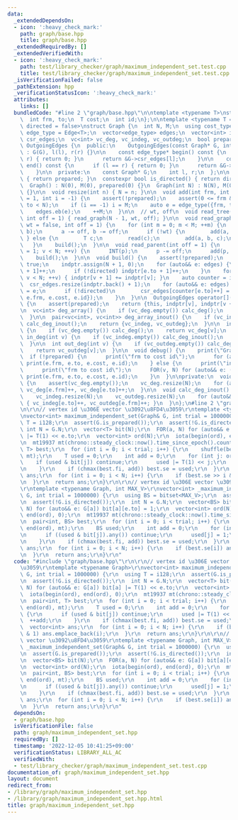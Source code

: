 ```yaml
---
data:
  _extendedDependsOn:
  - icon: ':heavy_check_mark:'
    path: graph/base.hpp
    title: graph/base.hpp
  _extendedRequiredBy: []
  _extendedVerifiedWith:
  - icon: ':heavy_check_mark:'
    path: test/library_checker/graph/maximum_independent_set.test.cpp
    title: test/library_checker/graph/maximum_independent_set.test.cpp
  _isVerificationFailed: false
  _pathExtension: hpp
  _verificationStatusIcon: ':heavy_check_mark:'
  attributes:
    links: []
  bundledCode: "#line 2 \"graph/base.hpp\"\n\ntemplate <typename T>\nstruct Edge {\n\
    \  int frm, to;\n  T cost;\n  int id;\n};\n\ntemplate <typename T = int, bool\
    \ directed = false>\nstruct Graph {\n  int N, M;\n  using cost_type = T;\n  using\
    \ edge_type = Edge<T>;\n  vector<edge_type> edges;\n  vector<int> indptr;\n  vector<edge_type>\
    \ csr_edges;\n  vc<int> vc_deg, vc_indeg, vc_outdeg;\n  bool prepared;\n\n  class\
    \ OutgoingEdges {\n  public:\n    OutgoingEdges(const Graph* G, int l, int r)\
    \ : G(G), l(l), r(r) {}\n\n    const edge_type* begin() const {\n      if (l ==\
    \ r) { return 0; }\n      return &G->csr_edges[l];\n    }\n\n    const edge_type*\
    \ end() const {\n      if (l == r) { return 0; }\n      return &G->csr_edges[r];\n\
    \    }\n\n  private:\n    const Graph* G;\n    int l, r;\n  };\n\n  bool is_prepared()\
    \ { return prepared; }\n  constexpr bool is_directed() { return directed; }\n\n\
    \  Graph() : N(0), M(0), prepared(0) {}\n  Graph(int N) : N(N), M(0), prepared(0)\
    \ {}\n\n  void resize(int n) { N = n; }\n\n  void add(int frm, int to, T cost\
    \ = 1, int i = -1) {\n    assert(!prepared);\n    assert(0 <= frm && 0 <= to &&\
    \ to < N);\n    if (i == -1) i = M;\n    auto e = edge_type({frm, to, cost, i});\n\
    \    edges.eb(e);\n    ++M;\n  }\n\n  // wt, off\n  void read_tree(bool wt = false,\
    \ int off = 1) { read_graph(N - 1, wt, off); }\n\n  void read_graph(int M, bool\
    \ wt = false, int off = 1) {\n    for (int m = 0; m < M; ++m) {\n      INT(a,\
    \ b);\n      a -= off, b -= off;\n      if (!wt) {\n        add(a, b);\n     \
    \ } else {\n        T c;\n        read(c);\n        add(a, b, c);\n      }\n \
    \   }\n    build();\n  }\n\n  void read_parent(int off = 1) {\n    for (int v\
    \ = 1; v < N; ++v) {\n      INT(p);\n      p -= off;\n      add(p, v);\n    }\n\
    \    build();\n  }\n\n  void build() {\n    assert(!prepared);\n    prepared =\
    \ true;\n    indptr.assign(N + 1, 0);\n    for (auto&& e: edges) {\n      indptr[e.frm\
    \ + 1]++;\n      if (!directed) indptr[e.to + 1]++;\n    }\n    for (int v = 0;\
    \ v < N; ++v) { indptr[v + 1] += indptr[v]; }\n    auto counter = indptr;\n  \
    \  csr_edges.resize(indptr.back() + 1);\n    for (auto&& e: edges) {\n      csr_edges[counter[e.frm]++]\
    \ = e;\n      if (!directed)\n        csr_edges[counter[e.to]++] = edge_type({e.to,\
    \ e.frm, e.cost, e.id});\n    }\n  }\n\n  OutgoingEdges operator[](int v) const\
    \ {\n    assert(prepared);\n    return {this, indptr[v], indptr[v + 1]};\n  }\n\
    \n  vc<int> deg_array() {\n    if (vc_deg.empty()) calc_deg();\n    return vc_deg;\n\
    \  }\n\n  pair<vc<int>, vc<int>> deg_array_inout() {\n    if (vc_indeg.empty())\
    \ calc_deg_inout();\n    return {vc_indeg, vc_outdeg};\n  }\n\n  int deg(int v)\
    \ {\n    if (vc_deg.empty()) calc_deg();\n    return vc_deg[v];\n  }\n\n  int\
    \ in_deg(int v) {\n    if (vc_indeg.empty()) calc_deg_inout();\n    return vc_indeg[v];\n\
    \  }\n\n  int out_deg(int v) {\n    if (vc_outdeg.empty()) calc_deg_inout();\n\
    \    return vc_outdeg[v];\n  }\n\n  void debug() {\n    print(\"Graph\");\n  \
    \  if (!prepared) {\n      print(\"frm to cost id\");\n      for (auto&& e: edges)\
    \ print(e.frm, e.to, e.cost, e.id);\n    } else {\n      print(\"indptr\", indptr);\n\
    \      print(\"frm to cost id\");\n      FOR(v, N) for (auto&& e: (*this)[v])\
    \ print(e.frm, e.to, e.cost, e.id);\n    }\n  }\n\nprivate:\n  void calc_deg()\
    \ {\n    assert(vc_deg.empty());\n    vc_deg.resize(N);\n    for (auto&& e: edges)\
    \ vc_deg[e.frm]++, vc_deg[e.to]++;\n  }\n\n  void calc_deg_inout() {\n    assert(vc_indeg.empty());\n\
    \    vc_indeg.resize(N);\n    vc_outdeg.resize(N);\n    for (auto&& e: edges)\
    \ { vc_indeg[e.to]++, vc_outdeg[e.frm]++; }\n  }\n};\n#line 2 \"graph/maximum_independent_set.hpp\"\
    \n\r\n// vertex id \u306E vector \u3092\u8FD4\u3059\r\ntemplate <typename Graph>\r\
    \nvector<int> maximum_independent_set(Graph& G, int trial = 1000000) {\r\n  using\
    \ T = i128;\r\n  assert(G.is_prepared());\r\n  assert(!G.is_directed());\r\n \
    \ int N = G.N;\r\n  vector<T> bit(N);\r\n  FOR(a, N) for (auto&& e: G[a]) bit[a]\
    \ |= T(1) << e.to;\r\n  vector<int> ord(N);\r\n  iota(begin(ord), end(ord), 0);\r\
    \n  mt19937 mt(chrono::steady_clock::now().time_since_epoch().count());\r\n  pair<int,\
    \ T> best;\r\n  for (int i = 0; i < trial; i++) {\r\n    shuffle(begin(ord), end(ord),\
    \ mt);\r\n    T used = 0;\r\n    int add = 0;\r\n    for (int j: ord) {\r\n  \
    \    if (used & bit[j]) continue;\r\n      used |= T(1) << j;\r\n      ++add;\r\
    \n    }\r\n    if (chmax(best.fi, add)) best.se = used;\r\n  }\r\n  vector<int>\
    \ ans;\r\n  for (int i = 0; i < N; i++) {\r\n    if (best.se >> i & 1) ans.emplace_back(i);\r\
    \n  }\r\n  return ans;\r\n}\r\n\r\n// vertex id \u306E vector \u3092\u8FD4\u3059\
    \r\ntemplate <typename Graph, int MAX_V>\r\nvector<int> _maximum_independent_set(Graph&\
    \ G, int trial = 1000000) {\r\n  using BS = bitset<MAX_V>;\r\n  assert(G.is_prepared());\r\
    \n  assert(!G.is_directed());\r\n  int N = G.N;\r\n  vector<BS> bit(N);\r\n  FOR(a,\
    \ N) for (auto&& e: G[a]) bit[a][e.to] = 1;\r\n  vector<int> ord(N);\r\n  iota(begin(ord),\
    \ end(ord), 0);\r\n  mt19937 mt(chrono::steady_clock::now().time_since_epoch().count());\r\
    \n  pair<int, BS> best;\r\n  for (int i = 0; i < trial; i++) {\r\n    shuffle(begin(ord),\
    \ end(ord), mt);\r\n    BS used;\r\n    int add = 0;\r\n    for (int j: ord) {\r\
    \n      if ((used & bit[j]).any()) continue;\r\n      used[j] = 1;\r\n      ++add;\r\
    \n    }\r\n    if (chmax(best.fi, add)) best.se = used;\r\n  }\r\n  vector<int>\
    \ ans;\r\n  for (int i = 0; i < N; i++) {\r\n    if (best.se[i]) ans.emplace_back(i);\r\
    \n  }\r\n  return ans;\r\n}\r\n"
  code: "#include \"graph/base.hpp\"\r\n\r\n// vertex id \u306E vector \u3092\u8FD4\
    \u3059\r\ntemplate <typename Graph>\r\nvector<int> maximum_independent_set(Graph&\
    \ G, int trial = 1000000) {\r\n  using T = i128;\r\n  assert(G.is_prepared());\r\
    \n  assert(!G.is_directed());\r\n  int N = G.N;\r\n  vector<T> bit(N);\r\n  FOR(a,\
    \ N) for (auto&& e: G[a]) bit[a] |= T(1) << e.to;\r\n  vector<int> ord(N);\r\n\
    \  iota(begin(ord), end(ord), 0);\r\n  mt19937 mt(chrono::steady_clock::now().time_since_epoch().count());\r\
    \n  pair<int, T> best;\r\n  for (int i = 0; i < trial; i++) {\r\n    shuffle(begin(ord),\
    \ end(ord), mt);\r\n    T used = 0;\r\n    int add = 0;\r\n    for (int j: ord)\
    \ {\r\n      if (used & bit[j]) continue;\r\n      used |= T(1) << j;\r\n    \
    \  ++add;\r\n    }\r\n    if (chmax(best.fi, add)) best.se = used;\r\n  }\r\n\
    \  vector<int> ans;\r\n  for (int i = 0; i < N; i++) {\r\n    if (best.se >> i\
    \ & 1) ans.emplace_back(i);\r\n  }\r\n  return ans;\r\n}\r\n\r\n// vertex id \u306E\
    \ vector \u3092\u8FD4\u3059\r\ntemplate <typename Graph, int MAX_V>\r\nvector<int>\
    \ _maximum_independent_set(Graph& G, int trial = 1000000) {\r\n  using BS = bitset<MAX_V>;\r\
    \n  assert(G.is_prepared());\r\n  assert(!G.is_directed());\r\n  int N = G.N;\r\
    \n  vector<BS> bit(N);\r\n  FOR(a, N) for (auto&& e: G[a]) bit[a][e.to] = 1;\r\
    \n  vector<int> ord(N);\r\n  iota(begin(ord), end(ord), 0);\r\n  mt19937 mt(chrono::steady_clock::now().time_since_epoch().count());\r\
    \n  pair<int, BS> best;\r\n  for (int i = 0; i < trial; i++) {\r\n    shuffle(begin(ord),\
    \ end(ord), mt);\r\n    BS used;\r\n    int add = 0;\r\n    for (int j: ord) {\r\
    \n      if ((used & bit[j]).any()) continue;\r\n      used[j] = 1;\r\n      ++add;\r\
    \n    }\r\n    if (chmax(best.fi, add)) best.se = used;\r\n  }\r\n  vector<int>\
    \ ans;\r\n  for (int i = 0; i < N; i++) {\r\n    if (best.se[i]) ans.emplace_back(i);\r\
    \n  }\r\n  return ans;\r\n}\r\n"
  dependsOn:
  - graph/base.hpp
  isVerificationFile: false
  path: graph/maximum_independent_set.hpp
  requiredBy: []
  timestamp: '2022-12-05 10:41:25+09:00'
  verificationStatus: LIBRARY_ALL_AC
  verifiedWith:
  - test/library_checker/graph/maximum_independent_set.test.cpp
documentation_of: graph/maximum_independent_set.hpp
layout: document
redirect_from:
- /library/graph/maximum_independent_set.hpp
- /library/graph/maximum_independent_set.hpp.html
title: graph/maximum_independent_set.hpp
---
```

